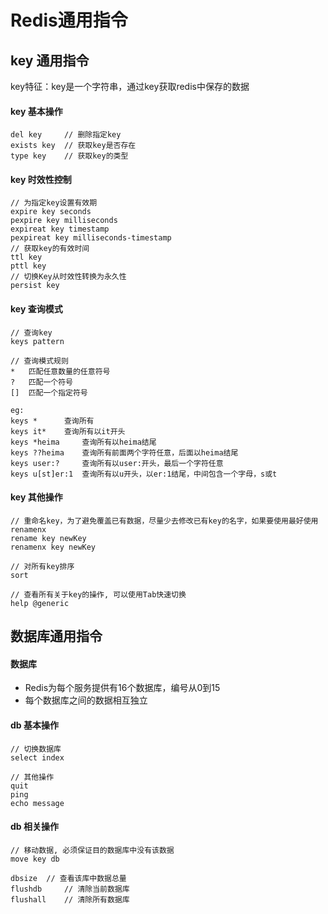 # Redis通用指令

## key 通用指令

key特征：key是一个字符串，通过key获取redis中保存的数据

#### key 基本操作

```text
del key		// 删除指定key
exists key	// 获取key是否存在
type key	// 获取key的类型
```

#### key 时效性控制

```text
// 为指定key设置有效期
expire key seconds
pexpire key milliseconds
expireat key timestamp
pexpireat key milliseconds-timestamp
// 获取key的有效时间
ttl key
pttl key
// 切换Key从时效性转换为永久性
persist key
```

#### key 查询模式

```text
// 查询key
keys pattern

// 查询模式规则
* 	匹配任意数量的任意符号
? 	匹配一个符号
[] 	匹配一个指定符号

eg:
keys * 		查询所有
keys it* 	查询所有以it开头
keys *heima 	查询所有以heima结尾
keys ??heima 	查询所有前面两个字符任意，后面以heima结尾
keys user:? 	查询所有以user:开头，最后一个字符任意
keys u[st]er:1 	查询所有以u开头，以er:1结尾，中间包含一个字母，s或t
```

#### key 其他操作

```text
// 重命名key，为了避免覆盖已有数据，尽量少去修改已有key的名字，如果要使用最好使用renamenx
rename key newKey
renamenx key newKey

// 对所有key排序
sort

// 查看所有关于key的操作, 可以使用Tab快速切换
help @generic
```

## 数据库通用指令

#### 数据库

- Redis为每个服务提供有16个数据库，编号从0到15
- 每个数据库之间的数据相互独立

#### db 基本操作

```text
// 切换数据库
select index

// 其他操作
quit
ping
echo message
```

#### db 相关操作

```text
// 移动数据, 必须保证目的数据库中没有该数据
move key db

dbsize	// 查看该库中数据总量
flushdb		// 清除当前数据库
flushall	// 清除所有数据库
```


